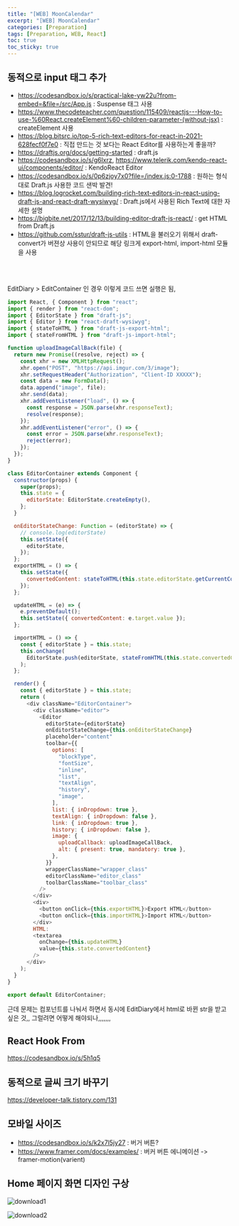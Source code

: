 ```yaml
---
title: "[WEB] MoonCalendar"
excerpt: "[WEB] MoonCalendar"
categories: [Preparation]
tags: [Preparation, WEB, React]
toc: true
toc_sticky: true
---
```


## 동적으로 input 태그 추가

- <https://codesandbox.io/s/practical-lake-yw22u?from-embed=&file=/src/App.js> : Suspense 태그 사용
- <https://www.thecodeteacher.com/question/115409/reactjs---How-to-use-%60React.createElement%60-children-parameter-(without-jsx)> : createElement 사용
- <https://blog.bitsrc.io/top-5-rich-text-editors-for-react-in-2021-628fecf0f7e0> : 직접 만드는 것 보다는 React Editor를 사용하는게 좋을까?
- <https://draftjs.org/docs/getting-started> : draft.js
- <https://codesandbox.io/s/g6lxrz>, <https://www.telerik.com/kendo-react-ui/components/editor/> : KendoReact Editor
- <https://codesandbox.io/s/0p6zjoy7x0?file=/index.js:0-1788> : 원하는 형식대로 Draft.js 사용한 코드 샌박 발견!
- <https://blog.logrocket.com/building-rich-text-editors-in-react-using-draft-js-and-react-draft-wysiwyg/> : Draft.js에서 사용된 Rich Text에 대한 자세한 설명
- <https://bigbite.net/2017/12/13/building-editor-draft-js-react/> : get HTML from Draft.js
- <https://github.com/sstur/draft-js-utils> : HTML을 불러오기 위해서 draft-convert가 버젼상 사용이 안되므로 해당 링크게 export-html, import-html 모듈을 사용

<br>
<br>

EditDiary > EditContainer 인 경우 이렇게 코드 쓰면 실행은 됨,

```js
import React, { Component } from "react";
import { render } from "react-dom";
import { EditorState } from "draft-js";
import { Editor } from "react-draft-wysiwyg";
import { stateToHTML } from "draft-js-export-html";
import { stateFromHTML } from "draft-js-import-html";

function uploadImageCallBack(file) {
  return new Promise((resolve, reject) => {
    const xhr = new XMLHttpRequest();
    xhr.open("POST", "https://api.imgur.com/3/image");
    xhr.setRequestHeader("Authorization", "Client-ID XXXXX");
    const data = new FormData();
    data.append("image", file);
    xhr.send(data);
    xhr.addEventListener("load", () => {
      const response = JSON.parse(xhr.responseText);
      resolve(response);
    });
    xhr.addEventListener("error", () => {
      const error = JSON.parse(xhr.responseText);
      reject(error);
    });
  });
}

class EditorContainer extends Component {
  constructor(props) {
    super(props);
    this.state = {
      editorState: EditorState.createEmpty(),
    };
  }

  onEditorStateChange: Function = (editorState) => {
    // console.log(editorState)
    this.setState({
      editorState,
    });
  };
  exportHTML = () => {
    this.setState({
      convertedContent: stateToHTML(this.state.editorState.getCurrentContent()),
    });
  };

  updateHTML = (e) => {
    e.preventDefault();
    this.setState({ convertedContent: e.target.value });
  };

  importHTML = () => {
    const { editorState } = this.state;
    this.onChange(
      EditorState.push(editorState, stateFromHTML(this.state.convertedContent))
    );
  };

  render() {
    const { editorState } = this.state;
    return (
      <div className="EditorContainer">
        <div className="editor">
          <Editor
            editorState={editorState}
            onEditorStateChange={this.onEditorStateChange}
            placeholder="content"
            toolbar={{
              options: [
                "blockType",
                "fontSize",
                "inline",
                "list",
                "textAlign",
                "history",
                "image",
              ],
              list: { inDropdown: true },
              textAlign: { inDropdown: false },
              link: { inDropdown: true },
              history: { inDropdown: false },
              image: {
                uploadCallback: uploadImageCallBack,
                alt: { present: true, mandatory: true },
              },
            }}
            wrapperClassName="wrapper_class"
            editorClassName="editor_class"
            toolbarClassName="toolbar_class"
          />
        </div>
        <div>
          <button onClick={this.exportHTML}>Export HTML</button>
          <button onClick={this.importHTML}>Import HTML</button>
        </div>
        HTML:
        <textarea
          onChange={this.updateHTML}
          value={this.state.convertedContent}
        />
      </div>
    );
  }
}

export default EditorContainer;
```

근데 문제는 컴포넌트를 나눠서 하면서 동시에 EditDiary에서 html로 바뀐 str을 받고 싶은 것,, 그럴려면 어떻게 해야되나,,,,,,,

## React Hook From

<https://codesandbox.io/s/5h1q5>

## 동적으로 글씨 크기 바꾸기

<https://developer-talk.tistory.com/131>

## 모바일 사이즈

- <https://codesandbox.io/s/k2x7l5jy27> : 버거 버튼?
- <https://www.framer.com/docs/examples/> : 버커 버튼 에니메이션 -> framer-motion(varient)

## Home 페이지 화면 디자인 구상

![download1](https://user-images.githubusercontent.com/96654391/185762515-d5ef009f-8a7b-4a9c-879e-5041c8e65655.png) <br>

![download2](https://user-images.githubusercontent.com/96654391/185762517-29391446-91bf-4d3a-a80b-945cd1a0d778.png)

